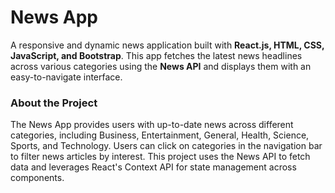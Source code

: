 <h1>News App</h1>
<p>
  A responsive and dynamic news application built with <b>React.js, HTML, CSS, JavaScript, and Bootstrap</b>. This app fetches the latest news headlines across various categories using the <b>News API</b> and 
  displays them with     an easy-to-navigate interface.
</p>

<h3>About the Project</h3>
The News App provides users with up-to-date news across different categories, including Business, Entertainment, General, Health, Science, Sports, and Technology. Users can click on categories in the navigation bar to filter news articles by interest. This project uses the News API to fetch data and leverages React's Context API for state management across components.
